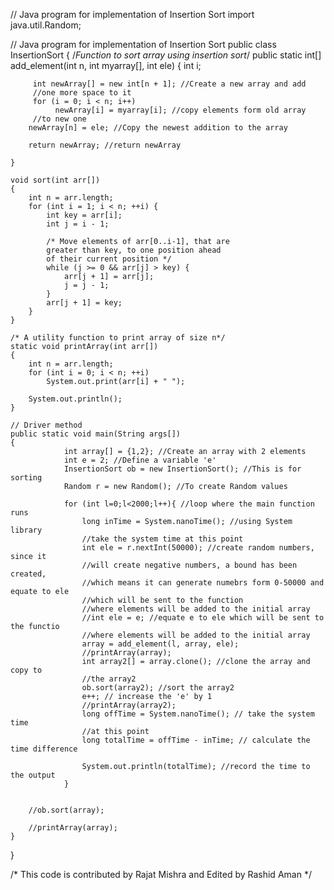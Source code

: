 // Java program for implementation of Insertion Sort
import java.util.Random;

// Java program for implementation of Insertion Sort
public class InsertionSort {
	/*Function to sort array using insertion sort*/
    public static int[] add_element(int n, int myarray[], int ele) { 
         int i; 
 
         int newArray[] = new int[n + 1]; //Create a new array and add 
         //one more space to it
         for (i = 0; i < n; i++)
              newArray[i] = myarray[i]; //copy elements form old array
         //to new one
        newArray[n] = ele; //Copy the newest addition to the array
 
        return newArray; //return newArray
        
    } 
 
	void sort(int arr[])
	{
		int n = arr.length;
		for (int i = 1; i < n; ++i) {
			int key = arr[i];
			int j = i - 1;

			/* Move elements of arr[0..i-1], that are
			greater than key, to one position ahead
			of their current position */
			while (j >= 0 && arr[j] > key) {
				arr[j + 1] = arr[j];
				j = j - 1;
			}
			arr[j + 1] = key;
		}
	}

	/* A utility function to print array of size n*/
	static void printArray(int arr[])
	{
		int n = arr.length;
		for (int i = 0; i < n; ++i)
			System.out.print(arr[i] + " ");

		System.out.println();
	}

	// Driver method
	public static void main(String args[])
	{
                int array[] = {1,2}; //Create an array with 2 elements
                int e = 2; //Define a variable 'e'
                InsertionSort ob = new InsertionSort(); //This is for sorting
                Random r = new Random(); //To create Random values 
                
                for (int l=0;l<2000;l++){ //loop where the main function runs
                    long inTime = System.nanoTime(); //using System library
                    //take the system time at this point
                    int ele = r.nextInt(50000); //create random numbers, since it
                    //will create negative numbers, a bound has been created,
                    //which means it can generate numebrs form 0-50000 and equate to ele
                    //which will be sent to the function
                    //where elements will be added to the initial array
                    //int ele = e; //equate e to ele which will be sent to the functio
                    //where elements will be added to the initial array
                    array = add_element(l, array, ele);
                    //printArray(array);
                    int array2[] = array.clone(); //clone the array and copy to 
                    //the array2
                    ob.sort(array2); //sort the array2
                    e++; // increase the 'e' by 1
                    //printArray(array2);
                    long offTime = System.nanoTime(); // take the system time
                    //at this point
                    long totalTime = offTime - inTime; // calculate the time difference
                   
                    System.out.println(totalTime); //record the time to the output
                }  
                      

		//ob.sort(array);

		//printArray(array);
	}
}


/* This code is contributed by Rajat Mishra and Edited by Rashid Aman */




